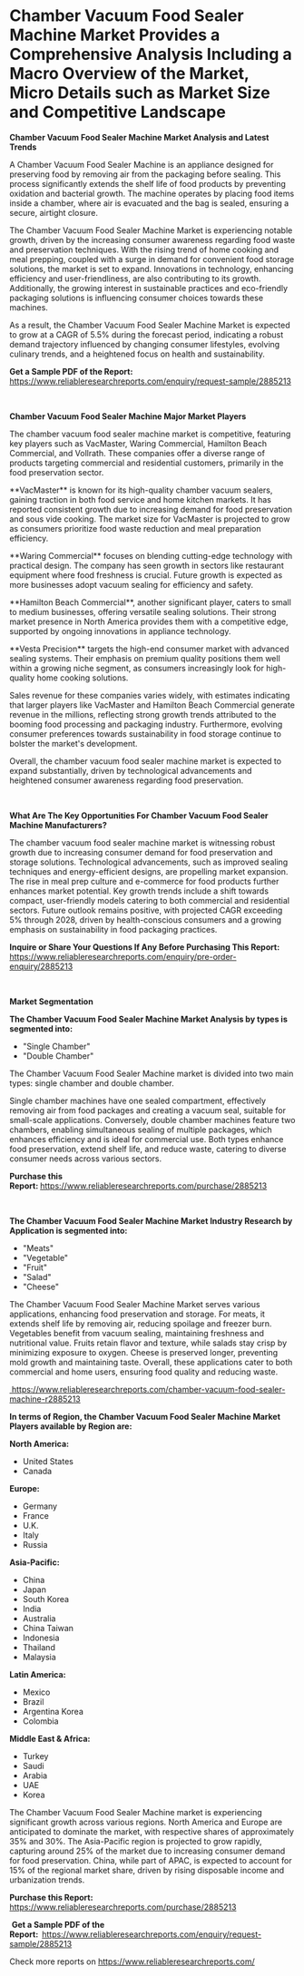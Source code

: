 <p><h1>Chamber Vacuum Food Sealer Machine Market Provides a Comprehensive Analysis Including a Macro Overview of the Market, Micro Details such as Market Size and Competitive Landscape</h1></p><p><strong>Chamber Vacuum Food Sealer Machine Market Analysis and Latest Trends</strong></p>
<p><p>A Chamber Vacuum Food Sealer Machine is an appliance designed for preserving food by removing air from the packaging before sealing. This process significantly extends the shelf life of food products by preventing oxidation and bacterial growth. The machine operates by placing food items inside a chamber, where air is evacuated and the bag is sealed, ensuring a secure, airtight closure.</p><p>The Chamber Vacuum Food Sealer Machine Market is experiencing notable growth, driven by the increasing consumer awareness regarding food waste and preservation techniques. With the rising trend of home cooking and meal prepping, coupled with a surge in demand for convenient food storage solutions, the market is set to expand. Innovations in technology, enhancing efficiency and user-friendliness, are also contributing to its growth. Additionally, the growing interest in sustainable practices and eco-friendly packaging solutions is influencing consumer choices towards these machines.</p><p>As a result, the Chamber Vacuum Food Sealer Machine Market is expected to grow at a CAGR of 5.5% during the forecast period, indicating a robust demand trajectory influenced by changing consumer lifestyles, evolving culinary trends, and a heightened focus on health and sustainability.</p></p>
<p><strong>Get a Sample PDF of the Report:&nbsp;</strong> <a href="https://www.reliableresearchreports.com/enquiry/request-sample/2885213?utm_campaign=3210&utm_medium=2&utm_source=Github&utm_content=ia&utm_term=13032025&utm_id=chamber-vacuum-food-sealer-machine">https://www.reliableresearchreports.com/enquiry/request-sample/2885213</a></p>
<p>&nbsp;</p>
<p><strong>Chamber Vacuum Food Sealer Machine Major Market Players</strong></p>
<p><p>The chamber vacuum food sealer machine market is competitive, featuring key players such as VacMaster, Waring Commercial, Hamilton Beach Commercial, and Vollrath. These companies offer a diverse range of products targeting commercial and residential customers, primarily in the food preservation sector.</p><p>**VacMaster** is known for its high-quality chamber vacuum sealers, gaining traction in both food service and home kitchen markets. It has reported consistent growth due to increasing demand for food preservation and sous vide cooking. The market size for VacMaster is projected to grow as consumers prioritize food waste reduction and meal preparation efficiency.</p><p>**Waring Commercial** focuses on blending cutting-edge technology with practical design. The company has seen growth in sectors like restaurant equipment where food freshness is crucial. Future growth is expected as more businesses adopt vacuum sealing for efficiency and safety.</p><p>**Hamilton Beach Commercial**, another significant player, caters to small to medium businesses, offering versatile sealing solutions. Their strong market presence in North America provides them with a competitive edge, supported by ongoing innovations in appliance technology.</p><p>**Vesta Precision** targets the high-end consumer market with advanced sealing systems. Their emphasis on premium quality positions them well within a growing niche segment, as consumers increasingly look for high-quality home cooking solutions.</p><p>Sales revenue for these companies varies widely, with estimates indicating that larger players like VacMaster and Hamilton Beach Commercial generate revenue in the millions, reflecting strong growth trends attributed to the booming food processing and packaging industry. Furthermore, evolving consumer preferences towards sustainability in food storage continue to bolster the market's development. </p><p>Overall, the chamber vacuum food sealer machine market is expected to expand substantially, driven by technological advancements and heightened consumer awareness regarding food preservation.</p></p>
<p>&nbsp;</p>
<p><strong>What Are The Key Opportunities For Chamber Vacuum Food Sealer Machine Manufacturers?</strong></p>
<p><p>The chamber vacuum food sealer machine market is witnessing robust growth due to increasing consumer demand for food preservation and storage solutions. Technological advancements, such as improved sealing techniques and energy-efficient designs, are propelling market expansion. The rise in meal prep culture and e-commerce for food products further enhances market potential. Key growth trends include a shift towards compact, user-friendly models catering to both commercial and residential sectors. Future outlook remains positive, with projected CAGR exceeding 5% through 2028, driven by health-conscious consumers and a growing emphasis on sustainability in food packaging practices.</p></p>
<p><strong>Inquire or Share Your Questions If Any Before Purchasing This Report:</strong> <a href="https://www.reliableresearchreports.com/enquiry/pre-order-enquiry/2885213?utm_campaign=3210&utm_medium=2&utm_source=Github&utm_content=ia&utm_term=13032025&utm_id=chamber-vacuum-food-sealer-machine">https://www.reliableresearchreports.com/enquiry/pre-order-enquiry/2885213</a></p>
<p>&nbsp;</p>
<p><strong>Market Segmentation</strong></p>
<p><strong>The Chamber Vacuum Food Sealer Machine Market Analysis by types is segmented into:</strong></p>
<p><ul><li>"Single Chamber"</li><li>"Double Chamber"</li></ul></p>
<p><p>The Chamber Vacuum Food Sealer Machine market is divided into two main types: single chamber and double chamber. </p><p>Single chamber machines have one sealed compartment, effectively removing air from food packages and creating a vacuum seal, suitable for small-scale applications. Conversely, double chamber machines feature two chambers, enabling simultaneous sealing of multiple packages, which enhances efficiency and is ideal for commercial use. Both types enhance food preservation, extend shelf life, and reduce waste, catering to diverse consumer needs across various sectors.</p></p>
<p><strong>Purchase this Report:&nbsp;</strong><a href="https://www.reliableresearchreports.com/purchase/2885213?utm_campaign=3210&utm_medium=2&utm_source=Github&utm_content=ia&utm_term=13032025&utm_id=chamber-vacuum-food-sealer-machine">https://www.reliableresearchreports.com/purchase/2885213</a></p>
<p>&nbsp;</p>
<p><strong>The Chamber Vacuum Food Sealer Machine Market Industry Research by Application is segmented into:</strong></p>
<p><ul><li>"Meats"</li><li>"Vegetable"</li><li>"Fruit"</li><li>"Salad"</li><li>"Cheese"</li></ul></p>
<p><p>The Chamber Vacuum Food Sealer Machine Market serves various applications, enhancing food preservation and storage. For meats, it extends shelf life by removing air, reducing spoilage and freezer burn. Vegetables benefit from vacuum sealing, maintaining freshness and nutritional value. Fruits retain flavor and texture, while salads stay crisp by minimizing exposure to oxygen. Cheese is preserved longer, preventing mold growth and maintaining taste. Overall, these applications cater to both commercial and home users, ensuring food quality and reducing waste.</p></p>
<p><a href="https://www.reliableresearchreports.com/chamber-vacuum-food-sealer-machine-r2885213?utm_campaign=3210&utm_medium=2&utm_source=Github&utm_content=ia&utm_term=13032025&utm_id=chamber-vacuum-food-sealer-machine">&nbsp;https://www.reliableresearchreports.com/chamber-vacuum-food-sealer-machine-r2885213</a></p>
<p><strong>In terms of Region, the Chamber Vacuum Food Sealer Machine Market Players available by Region are:</strong></p>
<p>
    <p> <strong> North America: </strong>
        <ul>
            <li>United States</li>
            <li>Canada</li>
        </ul>
        </p> 
    <p> <strong> Europe: </strong>
        <ul>
            <li>Germany</li>
            <li>France</li>
            <li>U.K.</li>
            <li>Italy</li>
            <li>Russia</li>
        </ul>
        </p> 
    <p> <strong> Asia-Pacific: </strong>
        <ul>
            <li>China</li>
            <li>Japan</li>
            <li>South Korea</li>
            <li>India</li>
            <li>Australia</li>
            <li>China Taiwan</li>
            <li>Indonesia</li>
            <li>Thailand</li>
            <li>Malaysia</li>
        </ul>
        </p> 
    <p> <strong> Latin America: </strong>
        <ul>
            <li>Mexico</li>
            <li>Brazil</li>
            <li>Argentina Korea</li>
            <li>Colombia</li>
        </ul>
        </p> 
    <p> <strong> Middle East & Africa: </strong>
        <ul>
            <li>Turkey</li>
            <li>Saudi</li>
            <li>Arabia</li>
            <li>UAE</li>
            <li>Korea</li>
        </ul>
    </p>
    </p>
<p><p>The Chamber Vacuum Food Sealer Machine market is experiencing significant growth across various regions. North America and Europe are anticipated to dominate the market, with respective shares of approximately 35% and 30%. The Asia-Pacific region is projected to grow rapidly, capturing around 25% of the market due to increasing consumer demand for food preservation. China, while part of APAC, is expected to account for 15% of the regional market share, driven by rising disposable income and urbanization trends.</p></p>
<p><strong>Purchase this Report: </strong><a href="https://www.reliableresearchreports.com/purchase/2885213?utm_campaign=3210&utm_medium=2&utm_source=Github&utm_content=ia&utm_term=13032025&utm_id=chamber-vacuum-food-sealer-machine">https://www.reliableresearchreports.com/purchase/2885213</a></p>
<p>&nbsp;<strong>Get a Sample PDF of the Report:&nbsp;&nbsp;</strong><a href="https://www.reliableresearchreports.com/enquiry/request-sample/2885213?utm_campaign=3210&utm_medium=2&utm_source=Github&utm_content=ia&utm_term=13032025&utm_id=chamber-vacuum-food-sealer-machine">https://www.reliableresearchreports.com/enquiry/request-sample/2885213</a></p>
<p><strong></strong></p>
<p>Check more reports on <a href="https://www.reliableresearchreports.com/?utm_campaign=3210&utm_medium=2&utm_source=Github&utm_content=ia&utm_term=13032025&utm_id=chamber-vacuum-food-sealer-machine">https://www.reliableresearchreports.com/</a></p>